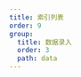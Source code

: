 ```yaml
---
title: 索引列表
order: 9
group:
  title: 数据录入
  order: 3
  path: data
---
```


<code src="../demo/IndexList.jsx"></code>
<API src="../src/IndexList.tsx"></API>
